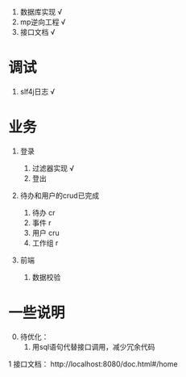 1. 数据库实现 √
2. mp逆向工程 √
3. 接口文档 √

# 调试
1. slf4j日志 √


# 业务
1. 登录
    1. 过滤器实现 √
    2. 登出
    
2. 待办和用户的crud已完成
    1. 待办 cr
    2. 事件 r
    2. 用户 cru
    3. 工作组 r

3. 前端
    1. 数据校验
    
    
# 一些说明
0. 待优化：
    1. 用sql语句代替接口调用，减少冗余代码

1 接口文档：
    http://localhost:8080/doc.html#/home